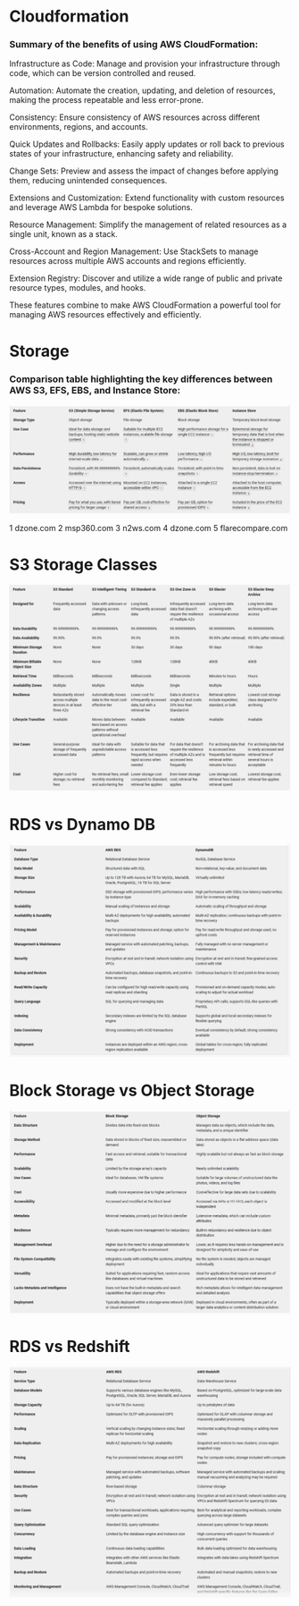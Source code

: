 # Cloudformation

### Summary of the benefits of using AWS CloudFormation:

Infrastructure as Code: Manage and provision your infrastructure through code, which can be version controlled and reused.

Automation: Automate the creation, updating, and deletion of resources, making the process repeatable and less error-prone.

Consistency: Ensure consistency of AWS resources across different environments, regions, and accounts.

Quick Updates and Rollbacks: Easily apply updates or roll back to previous states of your infrastructure, enhancing safety and reliability.

Change Sets: Preview and assess the impact of changes before applying them, reducing unintended consequences.

Extensions and Customization: Extend functionality with custom resources and leverage AWS Lambda for bespoke solutions.

Resource Management: Simplify the management of related resources as a single unit, known as a stack.

Cross-Account and Region Management: Use StackSets to manage resources across multiple AWS accounts and regions efficiently.

Extension Registry: Discover and utilize a wide range of public and private resource types, modules, and hooks.

These features combine to make AWS CloudFormation a powerful tool for managing AWS resources effectively and efficiently.

# Storage

### Comparison table highlighting the key differences between AWS S3, EFS, EBS, and Instance Store:

![alt text](image.png)

1 dzone.com 2 msp360.com 3 n2ws.com 4 dzone.com 5 flarecompare.com

# S3 Storage Classes

![alt text](image-2.png)

# RDS vs Dynamo DB

![alt text](image-1.png)

# Block Storage vs Object Storage 

![alt text](image-3.png)

# RDS vs Redshift 

![alt text](image-4.png)